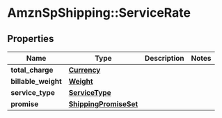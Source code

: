 # AmznSpShipping::ServiceRate

## Properties
Name | Type | Description | Notes
------------ | ------------- | ------------- | -------------
**total_charge** | [**Currency**](Currency.md) |  | 
**billable_weight** | [**Weight**](Weight.md) |  | 
**service_type** | [**ServiceType**](ServiceType.md) |  | 
**promise** | [**ShippingPromiseSet**](ShippingPromiseSet.md) |  | 

